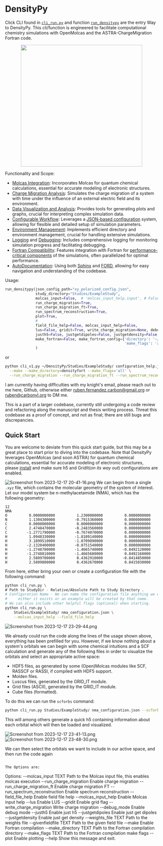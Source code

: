 # DensityPy


Click CLI found in [`cli_run.py`](cli_run.py) and function [`run_densitypy`](densitypy%2Fmain.py) are the entry Way to 
DensityPy. This cli/function is engineered to facilitate computational chemistry simulations with OpenMolcas and the 
ASTRA-ChargeMigration Fortran code.
<p align="center">
  <img src="https://github.com/Bucanero06/Bucanero06/assets/60953006/e9e8a290-9e74-4d45-96ae-4114e423f637" width="400" />
</p>

Functionality and Scope:
* [Molcas Integration](densitypy%2Fmolcas%2Fmolcasscripts.py): Incorporates Molcas for quantum chemical calculations, essential for accurate modeling of electronic structures.
* [Charge Migration Analysis](densitypy%2Fcharge_migration%2Fchargemigratonscripts.py): Simulates the charge migration of a system with time under the influence of an external electric field and its environment.
* [Data Visualization and Analysis](densitypy%2Fpost_processing%2Fplotting_module.py): Provides tools for generating plots and graphs, crucial for interpreting complex simulation data.
* [Configurable Workflow](densitypy%2Fproject_utils%2Fconfiguration_parser.py): Leverages a [JSON-based configuration](densitypy%2FDefault_Settings%2Fdefault_config.py) system, allowing for flexible and detailed setup of simulation parameters.
* [Environment Management](densitypy%2Fproject_utils): Implements efficient directory and environment management, crucial for handling extensive simulations.
* [Logging](densitypy%2Fproject_utils%2Flogger.py) and [Debugging](densitypy%2Fproject_utils%2Ffortran_compilation_handler.py): Includes comprehensive logging for monitoring simulation progress and facilitating debugging.
* [Fortran Compatibility](densitypy%2Fproject_utils%2Ffortran_compilation_handler.py): Features integration with Fortran for [performance-critical components](densityfort) of the simulations, often parallelized for optimal performance.
* [AutoDocumentation](Documentation): Using both [Sphinx](https://www.sphinx-doc.org/en/master/) and [FORD](forddocs.readthedocs.io/en/latest/), allowing for easy navigation and understanding of the codebase.


Usage:
```python
run_densitypy(json_config_path="xy_polarized_config.json",
              study_directory="Studies/ExampleStudy",
              molcas_input=False,  # 'molcas_input_help.input', # False just means not running molcas
              run_charge_migration=True,
              run_charge_migration_ft=True,
              run_spectrum_reconstruction=True,
              plot=True,
              #
              field_file_help=False, molcas_input_help=False,
              lus=False, gridit=True, write_charge_migration=None, debug_mode=False,
              justh5=False, justgetdipoles=False, justgetdensity=False, weights_file=None, givenfieldfile=None,
              make_fortran=False, make_fortran_config={'directory': '~/DensityPy/densityfort',
                                                       'make_flags': 'all DEB_FLAG=d'} 
              )
```
or
```bash
python cli_v1.py ~/DensityPy/Studies/ExampleStudy/ configuration_help.json \
  --make --make_directory=densityfort --make_flags='all' \
  --run_charge_migration --run_charge_migration_ft --run_spectrum_reconstruction --plot
```

I am currently having difficulties with my knight's email, please reach out to me here, Github, otherwise either ruben.fernandez.carbon@gmail.org or ruben@carbonyl.org to DM me.

This is a part of a larger codebase, currently still undergoing a code review and refactoring along the manuscript and 
thesis writing process. Threat this codebase as a proof of concept, and not as final; there are still bugs and discrepancies.

## Quick Start
You are welcome to deviate from this quick start guide, but this may be a great place to start prior to diving into the
codebase. Note that DensityPy leverages OpenMolcas (and soon ASTRA) for quantum chemical calculations, essential for 
accurate modeling of electronic structures, 
please [install](https://molcas.gitlab.io/OpenMolcas/sphinx/installation.guide/ig.html) and make sure h5 and 
GridIt(*on its way out*) configurations are enabled.

![Screenshot from 2023-12-17 20-41-16.png](..%2F..%2FPictures%2FScreenshots%2FScreenshot%20from%202023-12-17%2020-41-16.png)
We can begin from a single `.xyz` file, which contains the molecular geometry of the system of
interest. Let our model system be n-methylacetamide (NMA), which has the following geometry:

```
12
NMA
O          0.0000000000          1.2300000000          0.0000000000
N          1.1304300000         -0.7915360000          0.0000000000
C          0.0000000000          0.0000000000          0.0000000000
C          2.4748470000         -0.2483560000          0.0000000000
C         -1.2771790000         -0.7674070000          0.0000000000
H          1.0948330000         -1.8109140000          0.0000000000
H          3.1899510000         -1.0709890000          0.0000000000
H         -2.1320400000         -0.0751540000          0.0000000000
H         -1.2748780000         -1.4665740000         -0.8492120000
H         -1.2748810000         -1.4665680000          0.8492160000
H          2.5809700000          0.4362910000         -0.8414850000
H          2.5809800000          0.4362670000          0.8415030000
```

From here, either bring your own or create a configuration file with the following command:
```bash
python cli_run.py \
# Path to StudyDir - Relative/Absolute Path to Study Directory .
# Configuration Name - We can name the configuration file anything we want, 
#     either it exists or an example will be created by that name.
# We can also include other helpful flags (optional) when starting.
python cli_run.py \
    Studies/ExampleStudy/ nma_configuration.json \
    --molcas_input_help --field_file_help 
``` 
![Screenshot from 2023-12-17 23-29-44.png](..%2F..%2FPictures%2FScreenshots%2FScreenshot%20from%202023-12-17%2023-29-44.png)

We already could run the code along the lines of the usage shown above, everything has been prefilled for you. However, 
if we know nothing about a system's orbitals we can begin with some chemical intuitions and a SCF calculation and 
generate any of the following files in order to visualize the orbitals and select an appropriate active space:
* HDF5 files, as generated by some (Open)Molcas modules like SCF, RASSCF or RASSI, if compiled with HDF5 support.
* Molden files.
* Luscus files, generated by the GRID_IT module.
* Grid files (ASCII), generated by the GRID_IT module.
* Cube files (formatted).

To do this we can run the `scforbs` command:
```bash
python cli_run.py Studies/ExampleStudy/ nma_configuration.json --scforbs
```
This will among others generate a quick h5 containing information about each orbital which will then be loaded and 
visualized. 

![Screenshot from 2023-12-17 23-41-13.png](..%2F..%2FPictures%2FScreenshots%2FScreenshot%20from%202023-12-17%2023-41-13.png)
![Screenshot from 2023-12-17 23-48-30.png](..%2F..%2FPictures%2FScreenshots%2FScreenshot%20from%202023-12-17%2023-48-30.png)

We can then select the orbitals we want to include in our active space, and then run the code again 

```bash

The Options are:
```
Options:
  --molcas_input TEXT            Path to the Molcas input file, this enables
                                 molcas execution
  --run_charge_migration         Enable charge migration
  --run_charge_migration_ft      Enable charge migration FT
  --run_spectrum_reconstruction  Enable spectrum reconstruction
  --field_file_help              Enable field file help
  --molcas_input_help            Enable Molcas input help
  --lus                          Enable LUS
  --gridit                       Enable grid flag
  --write_charge_migration       Write charge migration
  --debug_mode                   Enable debug mode
  --justh5                       Enable just h5
  --justgetdipoles               Enable just get dipoles
  --justgetdensity               Enable just get density
  --weights_file TEXT            Path to the weights file
  --givenfieldfile TEXT          Path to the given field file
  --make                         Enable Fortran compilation
  --make_directory TEXT          Path to the Fortran compilation directory
  --make_flags TEXT              Path to the Fortran compilation make flags
  --plot                         Enable plotting
  --help                         Show this message and exit.
```